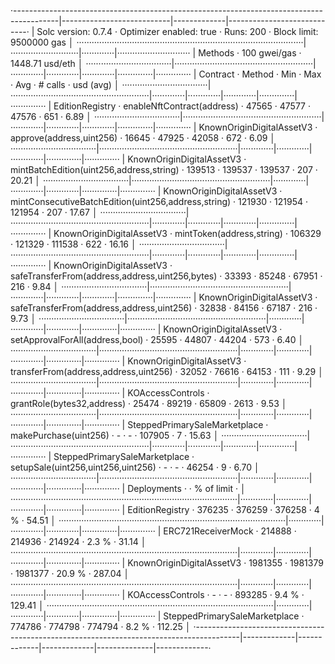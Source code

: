 ·-----------------------------------------------------------------------------------------|---------------------------|-------------|----------------------------·
|                                   Solc version: 0.7.4                                   ·  Optimizer enabled: true  ·  Runs: 200  ·  Block limit: 9500000 gas  │
··························································································|···························|·············|·····························
|  Methods                                                                                ·              100 gwei/gas               ·      1448.71 usd/eth       │
··································|·······················································|·············|·············|·············|··············|··············
|  Contract                       ·  Method                                               ·  Min        ·  Max        ·  Avg        ·  # calls     ·  usd (avg)  │
··································|·······················································|·············|·············|·············|··············|··············
|  EditionRegistry                ·  enableNftContract(address)                           ·      47565  ·      47577  ·      47576  ·         651  ·       6.89  │
··································|·······················································|·············|·············|·············|··············|··············
|  KnownOriginDigitalAssetV3      ·  approve(address,uint256)                             ·      16645  ·      47925  ·      42058  ·         672  ·       6.09  │
··································|·······················································|·············|·············|·············|··············|··············
|  KnownOriginDigitalAssetV3      ·  mintBatchEdition(uint256,address,string)             ·     139513  ·     139537  ·     139537  ·         207  ·      20.21  │
··································|·······················································|·············|·············|·············|··············|··············
|  KnownOriginDigitalAssetV3      ·  mintConsecutiveBatchEdition(uint256,address,string)  ·     121930  ·     121954  ·     121954  ·         207  ·      17.67  │
··································|·······················································|·············|·············|·············|··············|··············
|  KnownOriginDigitalAssetV3      ·  mintToken(address,string)                            ·     106329  ·     121329  ·     111538  ·         622  ·      16.16  │
··································|·······················································|·············|·············|·············|··············|··············
|  KnownOriginDigitalAssetV3      ·  safeTransferFrom(address,address,uint256,bytes)      ·      33393  ·      85248  ·      67951  ·         216  ·       9.84  │
··································|·······················································|·············|·············|·············|··············|··············
|  KnownOriginDigitalAssetV3      ·  safeTransferFrom(address,address,uint256)            ·      32838  ·      84156  ·      67187  ·         216  ·       9.73  │
··································|·······················································|·············|·············|·············|··············|··············
|  KnownOriginDigitalAssetV3      ·  setApprovalForAll(address,bool)                      ·      25595  ·      44807  ·      44204  ·         573  ·       6.40  │
··································|·······················································|·············|·············|·············|··············|··············
|  KnownOriginDigitalAssetV3      ·  transferFrom(address,address,uint256)                ·      32052  ·      76616  ·      64153  ·         111  ·       9.29  │
··································|·······················································|·············|·············|·············|··············|··············
|  KOAccessControls               ·  grantRole(bytes32,address)                           ·      25474  ·      89219  ·      65809  ·        2613  ·       9.53  │
··································|·······················································|·············|·············|·············|··············|··············
|  SteppedPrimarySaleMarketplace  ·  makePurchase(uint256)                                ·          -  ·          -  ·     107905  ·           7  ·      15.63  │
··································|·······················································|·············|·············|·············|··············|··············
|  SteppedPrimarySaleMarketplace  ·  setupSale(uint256,uint256,uint256)                   ·          -  ·          -  ·      46254  ·           9  ·       6.70  │
··································|·······················································|·············|·············|·············|··············|··············
|  Deployments                                                                            ·                                         ·  % of limit  ·             │
··························································································|·············|·············|·············|··············|··············
|  EditionRegistry                                                                        ·     376235  ·     376259  ·     376258  ·         4 %  ·      54.51  │
··························································································|·············|·············|·············|··············|··············
|  ERC721ReceiverMock                                                                     ·     214888  ·     214936  ·     214924  ·       2.3 %  ·      31.14  │
··························································································|·············|·············|·············|··············|··············
|  KnownOriginDigitalAssetV3                                                              ·    1981355  ·    1981379  ·    1981377  ·      20.9 %  ·     287.04  │
··························································································|·············|·············|·············|··············|··············
|  KOAccessControls                                                                       ·          -  ·          -  ·     893285  ·       9.4 %  ·     129.41  │
··························································································|·············|·············|·············|··············|··············
|  SteppedPrimarySaleMarketplace                                                          ·     774786  ·     774798  ·     774794  ·       8.2 %  ·     112.25  │
·-----------------------------------------------------------------------------------------|-------------|-------------|-------------|--------------|-------------·
